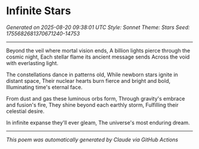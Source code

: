 # Infinite Stars

*Generated on 2025-08-20 09:38:01 UTC*
*Style: Sonnet*
*Theme: Stars*
*Seed: 1755682681370671240-14753*

---

Beyond the veil where mortal vision ends,
A billion lights pierce through the cosmic night,
Each stellar flame its ancient message sends
Across the void with everlasting light.

The constellations dance in patterns old,
While newborn stars ignite in distant space,
Their nuclear hearts burn fierce and bright and bold,
Illuminating time's eternal face.

From dust and gas these luminous orbs form,
Through gravity's embrace and fusion's fire,
They shine beyond each earthly storm,
Fulfilling their celestial desire.

In infinite expanse they'll ever gleam,
The universe's most enduring dream.

---

*This poem was automatically generated by Claude via GitHub Actions*